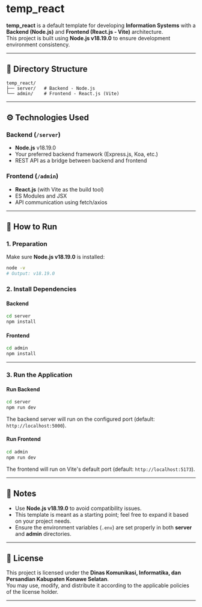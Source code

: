 # temp_react

**temp_react** is a default template for developing **Information Systems** with a **Backend (Node.js)** and **Frontend (React.js - Vite)** architecture.  
This project is built using **Node.js v18.19.0** to ensure development environment consistency.

---

## 📂 Directory Structure

```
temp_react/
├── server/   # Backend - Node.js
└── admin/    # Frontend - React.js (Vite)
```

---

## ⚙️ Technologies Used

### Backend (`/server`)

- **Node.js** v18.19.0
- Your preferred backend framework (Express.js, Koa, etc.)
- REST API as a bridge between backend and frontend

### Frontend (`/admin`)

- **React.js** (with Vite as the build tool)
- ES Modules and JSX
- API communication using fetch/axios

---

## 🚀 How to Run

### 1. Preparation

Make sure **Node.js v18.19.0** is installed:

```bash
node -v
# Output: v18.19.0
```

### 2. Install Dependencies

#### Backend

```bash
cd server
npm install
```

#### Frontend

```bash
cd admin
npm install
```

---

### 3. Run the Application

#### Run Backend

```bash
cd server
npm run dev
```

The backend server will run on the configured port (default: `http://localhost:5000`).

#### Run Frontend

```bash
cd admin
npm run dev
```

The frontend will run on Vite's default port (default: `http://localhost:5173`).

---

## 📌 Notes

- Use **Node.js v18.19.0** to avoid compatibility issues.
- This template is meant as a starting point; feel free to expand it based on your project needs.
- Ensure the environment variables (`.env`) are set properly in both **server** and **admin** directories.

---

## 📝 License

This project is licensed under the **Dinas Komunikasi, Informatika, dan Persandian Kabupaten Konawe Selatan**.  
You may use, modify, and distribute it according to the applicable policies of the license holder.

---
